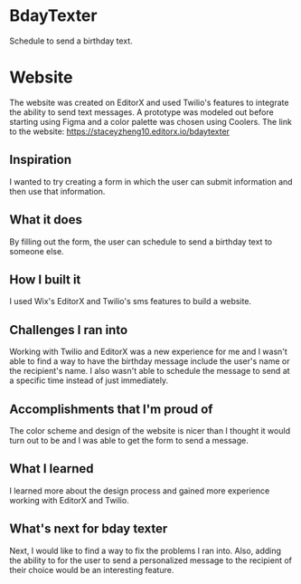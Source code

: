 # BdayTexter
Schedule to send a birthday text.

# Website
The website was created on EditorX and used Twilio's features to integrate the ability to send text messages. 
A prototype was modeled out before starting using Figma and a color palette was chosen using Coolers.
The link to the website: https://staceyzheng10.editorx.io/bdaytexter 

## Inspiration
I wanted to try creating a form in which the user can submit information and then use that information.
## What it does
By filling out the form, the user can schedule to send a birthday text to someone else. 
## How I built it
I used Wix's EditorX and Twilio's sms features to build a website. 
## Challenges I ran into
Working with Twilio and EditorX was a new experience for me and I wasn't able to find a way to have the birthday message include the user's name or the recipient's name. I also wasn't able to schedule the message to send at a specific time instead of just immediately. 
## Accomplishments that I'm proud of
The color scheme and design of the website is nicer than I thought it would turn out to be and I was able to get the form to send a message.
## What I learned
I learned more about the design process and gained more experience working with EditorX and Twilio. 
## What's next for bday texter
Next, I would like to find a way to fix the problems I ran into. Also, adding the ability to for the user to send a personalized message to the recipient of their choice would be an interesting feature.
